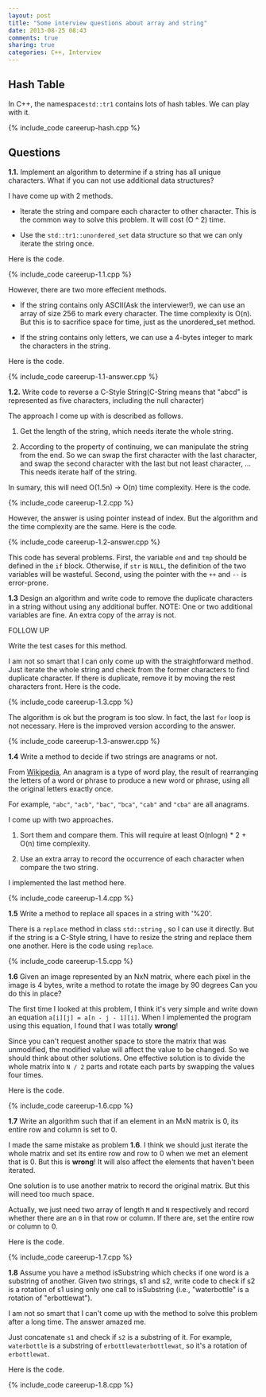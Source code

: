 ```yaml
---
layout: post
title: "Some interview questions about array and string"
date: 2013-08-25 08:43
comments: true
sharing: true
categories: C++, Interview
---
```


Hash Table
------------
In C++, the namespace``std::tr1`` contains lots of hash tables. We can play
with it.

{% include_code careerup-hash.cpp %}

Questions
-----------
**1.1.** Implement an algorithm to determine if a string has all unique
characters. What if you can not use additional data structures?

I have come up with 2 methods.

* Iterate the string and compare each character to other character. This is the
common way to solve this problem. It will cost (O ^ 2) time.

* Use the ``std::tr1::unordered_set`` data structure so that we can only iterate
the string once.

Here is the code.

{% include_code careerup-1.1.cpp %}

However, there are two more effecient methods.

* If the string contains only ASCII(Ask the interviewer!), we can use an array
of size 256 to mark every character. The time complexity is O(n). But this is
to sacrifice space for time, just as the unordered_set method.

* If the string contains only letters, we can use a 4-bytes integer to mark the
characters in the string.

Here is the code.

{% include_code careerup-1.1-answer.cpp %}

**1.2.** Write code to reverse a C-Style String(C-String means that "abcd" is
represented as five characters, including the null character)

The approach I come up with is described as follows.

1. Get the length of the string, which needs iterate the whole string.

2. According to the property of continuing, we can manipulate the string
from the end. So we can swap the first character with the last character,
and swap the second character with the last but not least character, ...
This needs iterate half of the string.

In sumary, this will need O(1.5n) -> O(n) time complexity. Here is the code.

{% include_code careerup-1.2.cpp %}

However, the answer is using pointer instead of index. But the algorithm and
the time complexity are the same. Here is the code.

{% include_code careerup-1.2-answer.cpp %}

This code has several problems. First, the variable ``end`` and ``tmp`` should
be defined in the ``if`` block. Otherwise, if ``str`` is ``NULL``, the
definition of the two variables will be wasteful. Second, using the pointer with
the ``++`` and ``--`` is error-prone.

**1.3** Design an algorithm and write code to remove the duplicate characters
in a string without using any additional buffer. NOTE: One or two additional
variables are fine. An extra copy of the array is not.

FOLLOW UP

Write the test cases for this method.

I am not so smart that I can only come up with the straightforward method. Just
iterate the whole string and check from the former characters to find duplicate
character. If there is duplicate, remove it by moving the rest characters front.
Here is the code.

{% include_code careerup-1.3.cpp %}

The algorithm is ok but the program is too slow. In fact, the last ``for`` loop
is not necessary. Here is the improved version according to the answer.

{% include_code careerup-1.3-answer.cpp %}

**1.4** Write a method to decide if two strings are anagrams or not.

From [Wikipedia](http://en.wikipedia.org/wiki/Anagram), An anagram is a type
of word play, the result of rearranging the letters of a word or phrase to
produce a new word or phrase, using all the original letters exactly once.

For example, ``"abc"``, ``"acb"``, ``"bac"``, ``"bca"``, ``"cab"`` and ``"cba"``
are all anagrams.

I come up with two approaches.

1. Sort them and compare them. This will require at least O(nlogn) * 2 + O(n)
time complexity.

2. Use an extra array to record the occurrence of each character when compare
the two string.

I implemented the last method here.

{% include_code careerup-1.4.cpp %}

**1.5** Write a method to replace all spaces in a string with '%20'.

There is a ``replace`` method in class ``std::string`` , so I can use it
directly. But if the string is a C-Style string, I have to resize the string
and replace them one another. Here is the code using ``replace``.

{% include_code careerup-1.5.cpp %}

**1.6** Given an image represented by an NxN matrix, where each pixel in the
image is 4 bytes, write a method to rotate the image by 90 degrees  Can you
do this in place?

The first time I looked at this problem, I think it's very simple and write
down an equation ``a[i][j] = a[n - j - 1][i]``. When I implemented the program
using this equation, I found that I was totally **wrong**!

Since you can't request another space to store the matrix that was unmodified,
the modified value will affect the value to be changed. So we should think about
other solutions. One effective solution is to divide the whole matrix into
``N / 2`` parts and rotate each parts by swapping the values four times.

Here is the code.

{% include_code careerup-1.6.cpp %}

**1.7** Write an algorithm such that if an element in an MxN matrix is 0, its
entire row and column is set to 0.

I made the same mistake as problem **1.6**. I think we should just iterate the
whole matrix and set its entire row and row to 0 when we met an element that is
0. But this is **wrong**! It will also affect the elements that haven't been
iterated.

One solution is to use another matrix to record the original matrix. But this
will need too much space.

Actually, we just need two array of length ``M`` and ``N`` respectively and
record whether there are an ``0`` in that row or column. If there are, set the
entire row or column to 0.

Here is the code.

{% include_code careerup-1.7.cpp %}

**1.8** Assume you have a method isSubstring which checks if one word is a
substring of another. Given two strings, s1 and s2, write code to check if
s2 is a rotation of s1 using only one call to isSubstring (i.e., "waterbottle"
is a rotation of "erbottlewat").

I am not so smart that I can't come up with the method to solve this problem
after a long time. The answer amazed me.

Just concatenate ``s1`` and check if ``s2`` is a substring of it. For example,
``waterbottle`` is a substring of ``erbottlewaterbottlewat``, so it's a rotation
of ``erbottlewat``.

Here is the code.

{% include_code careerup-1.8.cpp %}
